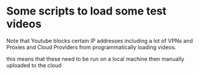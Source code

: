 # Some scripts to load some test videos

Note that Youtube blocks certain IP addresses including a lot of VPNs and Proxies and Cloud Providers from programmatically loading videos.

this means that these need to be run on a local machine then manually uploaded to the cloud